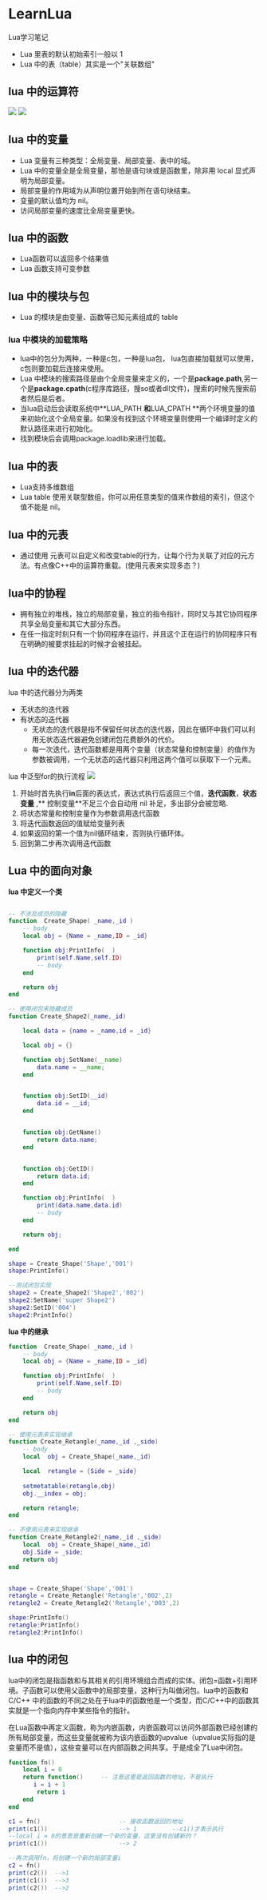 # LearnLua
Lua学习笔记

- Lua 里表的默认初始索引一般以 1
- Lua 中的表（table）其实是一个"关联数组"

## lua 中的运算符
![](./pic/cp1_logic.png)
![](./pic/cp1_operation.png)

## lua 中的变量
- Lua 变量有三种类型：全局变量、局部变量、表中的域。
- Lua 中的变量全是全局变量，那怕是语句块或是函数里，除非用 local 显式声明为局部变量。
- 局部变量的作用域为从声明位置开始到所在语句块结束。
- 变量的默认值均为 nil。
- 访问局部变量的速度比全局变量更快。


## lua 中的函数
- Lua函数可以返回多个结果值
- Lua 函数支持可变参数

## lua 中的模块与包
- Lua 的模块是由变量、函数等已知元素组成的 table

### lua 中模块的加载策略
- lua中的包分为两种，一种是c包，一种是lua包， lua包直接加载就可以使用，c包则要加载后连接来使用。
- Lua 中模块的搜索路径是由个全局变量来定义的，一个是**package.path**,另一个是**package.cpath**(c程序库路径，搜so或者dll文件)，搜索的时候先搜索前者然后是后者。
- 当lua启动后会读取系统中**LUA_PATH **和**LUA_CPATH **两个环境变量的值来初始化这个全局变量。如果没有找到这个环境变量则使用一个编译时定义的默认路径来进行初始化。
- 找到模块后会调用package.loadlib来进行加载。

## lua 中的表
- Lua支持多维数组
- Lua table 使用关联型数组，你可以用任意类型的值来作数组的索引，但这个值不能是 nil。

## lua 中的元表
- 通过使用 元表可以自定义和改变table的行为，让每个行为关联了对应的元方法。有点像C++中的运算符重载。(使用元表来实现多态？)

## lua中的协程
- 拥有独立的堆栈，独立的局部变量，独立的指令指针，同时又与其它协同程序共享全局变量和其它大部分东西。
- 在任一指定时刻只有一个协同程序在运行，并且这个正在运行的协同程序只有在明确的被要求挂起的时候才会被挂起。

## lua 中的迭代器
lua 中的迭代器分为两类
- 无状态的迭代器
- 有状态的迭代器
	- 无状态的迭代器是指不保留任何状态的迭代器，因此在循环中我们可以利用无状态迭代器避免创建闭包花费额外的代价。
	- 每一次迭代，迭代函数都是用两个变量（状态常量和控制变量）的值作为参数被调用，一个无状态的迭代器只利用这两个值可以获取下一个元素。	


lua 中泛型for的执行流程
![](./pic/cp1_iterfor.png)
1. 开始时首先执行**in**后面的表达式，表达式执行后返回三个值，**迭代函数**，**状态变量** ,** 控制变量**不足三个会自动用 nil 补足，多出部分会被忽略.
2. 将状态常量和控制变量作为参数调用迭代函数
3. 将迭代函数返回的值赋给变量列表
4. 如果返回的第一个值为nil循环结束，否则执行循环体。
5. 回到第二步再次调用迭代函数


## Lua 中的面向对象
**lua 中定义一个类**
```lua

-- 不涉及成员的隐藏
function  Create_Shape( _name,_id )
	-- body
	local obj = {Name = _name,ID = _id}

	function obj:PrintInfo(  )
		print(self.Name,self.ID)
		-- body
	end

	return obj
end

-- 使用闭包来隐藏成员
function Create_Shape2(_name,_id)

	local data = {name = _name,id = _id}

	local obj = {}

	function obj:SetName(__name)
		data.name = __name;
	end


	function obj:SetID(__id)
		data.id = __id;
	end


	function obj:GetName()
		return data.name;
	end


	function obj:GetID()
		return data.id;
	end

	function obj:PrintInfo(  )
		print(data.name,data.id)
		-- body
	end

	return obj;

end

shape = Create_Shape('Shape','001')
shape:PrintInfo()

--测试闭包实现
shape2 = Create_Shape2('Shape2','002')
shape2:SetName('super Shape2')
shape2:SetID('004')
shape2:PrintInfo()
```
**lua 中的继承**
```lua
function  Create_Shape( _name,_id )
	-- body
	local obj = {Name = _name,ID = _id}

	function obj:PrintInfo(  )
		print(self.Name,self.ID)
		-- body
	end

	return obj
end

-- 使用元表来实现继承
function Create_Retangle(_name,_id ,_side)
	-- body
	local  obj = Create_Shape(_name,_id)

	local  retangle = {Side = _side}
	
	setmetatable(retangle,obj)
	obj.__index = obj;

	return retangle;
end

-- 不使用元表来实现继承
function Create_Retangle2(_name,_id ,_side)
	local  obj = Create_Shape(_name,_id)
	obj.Side = _side;
	return obj
end


shape = Create_Shape('Shape','001')
retangle = Create_Retangle('Retangle','002',2)
retangle2 = Create_Retangle2('Retangle','003',2)

shape:PrintInfo()
retangle:PrintInfo()
retangle2:PrintInfo()

```

## lua 中的闭包
lua中的闭包是指函数和与其相关的引用环境组合而成的实体。闭包=函数+引用环境。子函数可以使用父函数中的局部变量，这种行为叫做闭包。lua中的函数和C/C++ 中的函数的不同之处在于lua中的函数他是一个类型，而C/C++中的函数其实就是一个指向内存中某些指令的指针。

在Lua函数中再定义函数，称为内嵌函数，内嵌函数可以访问外部函数已经创建的所有局部变量，而这些变量就被称为该内嵌函数的upvalue（upvalue实际指的是变量而不是值），这些变量可以在内部函数之间共享。于是成全了Lua中闭包。

```lua
function fn()
    local i = 0
    return function()     -- 注意这里是返回函数的地址，不是执行
       i = i + 1
        return i
    end
end

c1 = fn()                      -- 接收函数返回的地址
print(c1())                    --> 1          --c1()才表示执行
--local i = 0的意思是重新创建一个新的变量，这里没有创建新的？
print(c1())                    --> 2

--再次调用fn，将创建一个新的局部变量i
c2 = fn()
print(c2())  -->1
print(c1())  -->3
print(c2())  -->2


```

